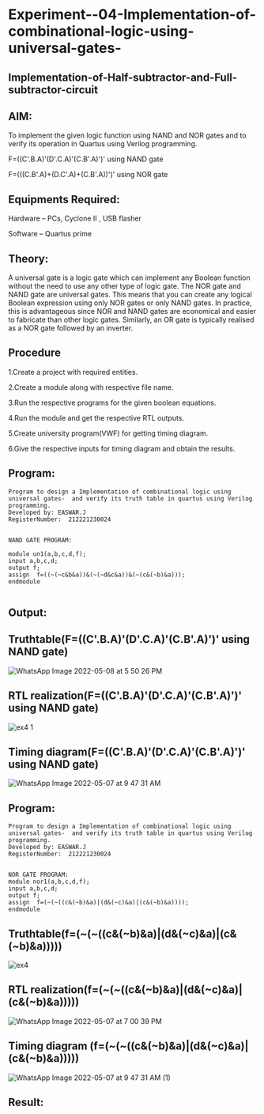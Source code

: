 # Experiment--04-Implementation-of-combinational-logic-using-universal-gates-
 ## Implementation-of-Half-subtractor-and-Full-subtractor-circuit
## AIM:
To implement the given logic function using NAND and NOR gates and to verify its operation in Quartus using Verilog programming.


F=((C'.B.A)'(D'.C.A)'(C.B'.A)')' using NAND gate


F=(((C.B'.A)+(D.C'.A)+(C.B'.A))')' using NOR gate


## Equipments Required:
 Hardware – PCs, Cyclone II , USB flasher
 
 
 Software – Quartus prime
## Theory:

A universal gate is a logic gate which can implement any Boolean function without the need to use any other type of logic gate. The NOR gate and NAND gate are universal gates. This means that you can create any logical Boolean expression using only NOR gates or only NAND gates. In practice, this is advantageous since NOR and NAND gates are economical and easier to fabricate than other logic gates. Similarly, an OR gate is typically realised as a NOR gate followed by an inverter.


## Procedure
1.Create a project with required entities.

2.Create a module along with respective file name.

3.Run the respective programs for the given boolean equations.

4.Run the module and get the respective RTL outputs.

5.Create university program(VWF) for getting timing diagram.

6.Give the respective inputs for timing diagram and obtain the results.


## Program:
```
Program to design a Implementation of combinational logic using universal gates-  and verify its truth table in quartus using Verilog programming.
Developed by: EASWAR.J
RegisterNumber:  212221230024


NAND GATE PROGRAM:

module un1(a,b,c,d,f);
input a,b,c,d;
output f;
assign  f=((~(~c&b&a))&(~(~d&c&a))&(~(c&(~b)&a)));
endmodule


```

## Output:


## Truthtable(F=((C'.B.A)'(D'.C.A)'(C.B'.A)')' using NAND gate)

![WhatsApp Image 2022-05-08 at 5 50 26 PM](https://user-images.githubusercontent.com/94154683/167332114-9e933a47-e145-4112-89f0-9eebf2a115d8.jpeg)


##  RTL realization(F=((C'.B.A)'(D'.C.A)'(C.B'.A)')' using NAND gate)

![ex4 1](https://user-images.githubusercontent.com/94154683/167334936-06c1ba35-52f3-48a9-be5a-af9995e151e3.jpeg)

## Timing diagram(F=((C'.B.A)'(D'.C.A)'(C.B'.A)')' using NAND gate)
![WhatsApp Image 2022-05-07 at 9 47 31 AM](https://user-images.githubusercontent.com/94154683/167332078-cb41acfb-4a3c-4355-b313-4183af3935a5.jpeg)


## Program:
```
Program to design a Implementation of combinational logic using universal gates-  and verify its truth table in quartus using Verilog programming.
Developed by: EASWAR.J
RegisterNumber:  212221230024


NOR GATE PROGRAM:
module nor1(a,b,c,d,f);
input a,b,c,d;
output f;
assign  f=(~(~((c&(~b)&a)|(d&(~c)&a)|(c&(~b)&a))));
endmodule

```
## Truthtable(f=(~(~((c&(~b)&a)|(d&(~c)&a)|(c&(~b)&a)))))
![ex4](https://user-images.githubusercontent.com/94154683/167334723-2a3b8fd3-17f7-40ea-9dc0-d85ba964a01c.png)


##  RTL realization(f=(~(~((c&(~b)&a)|(d&(~c)&a)|(c&(~b)&a)))))


![WhatsApp Image 2022-05-07 at 7 00 39 PM](https://user-images.githubusercontent.com/94154683/167332030-767efe56-cb16-4de0-90db-664f3c5df6f7.jpeg)

## Timing diagram (f=(~(~((c&(~b)&a)|(d&(~c)&a)|(c&(~b)&a)))))


![WhatsApp Image 2022-05-07 at 9 47 31 AM (1)](https://user-images.githubusercontent.com/94154683/167332093-0ff4add8-3895-4204-afed-f10780583a1b.jpeg)

## Result:
 
